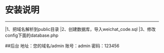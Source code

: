 # 安装说明
---
|1、把域名解析到public目录
|2、创建数据库，导入weichat_code.sql
|3、修改config下面的database.php

##后台
地址：您的域名/admin
账号：admin
密码：123456


